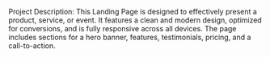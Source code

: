 Project Description:
This Landing Page is designed to effectively present a product, service, or event. It features a clean and modern design, optimized for conversions, and is fully responsive across all devices. The page includes sections for a hero banner, features, testimonials, pricing, and a call-to-action.
